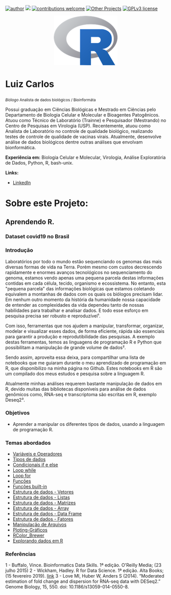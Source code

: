 [![author](https://img.shields.io/badge/author-Luiz_Carlos-blue.svg)](https://www.linkedin.com/in/luiz-carlos-vieira-4582797b/) [![](https://img.shields.io/badge/python-3.8+-yellow.svg)](https://www.python.org/downloads/release/python) [![contributions welcome](https://img.shields.io/badge/contributions-welcome-brightgreen.svg?style=flat)](https://github.com/ziul-bio/Aprendendo_R/issues) [![Other Projects](https://img.shields.io/badge/Others-Projects-red.svg?style=flat)](https://github.com/ziul-bio?tab=repositories) [![GPLv3 license](https://img.shields.io/badge/License-GPLv3-lightgrey.svg)](http://perso.crans.org/besson/LICENSE.html)

<p align="center">
  <img src="banner.png" >
</p>

# Luiz Carlos
<sub>*Biólogo* Analista de dados biológicos / Bioinformáta</sub>

Possui graduação em Ciências Biológicas e Mestrado em Ciências pelo Departamento de Biologia Celular e Molecular e Bioagentes Patogênicos.
Atuou como Técnico de Laboratório (Trainne) e Pesquisador (Mestrando) no Centro de Pesquisas em Virologia (USP).
Recentemente, atuou como Analista de Laboratório no controle de qualidade biológico, realizando testes de controle de qualidade de vacinas virais.
Atualmente, desenvolve análise de dados biológicos dentre outras análises que envolvam bionformática.

**Experiência em:** Biologia Celular e Molecular, Virologia, Análise Exploratória de Dados, Python, R, bash-unix.


**Links:**

* [LinkedIn](https://www.linkedin.com/in/luiz-carlos-vieira-4582797b/)


# Sobre este Projeto:

## Aprendendo R.
### Dataset covid19 no Brasil 


### Introdução

Laboratórios por todo o mundo estão sequenciando os genomas das mais diversas formas de vida na Terra. Porém mesmo com custos decrescendo rapidamente e enormes avanços tecnológicos no sequenciamento do genoma, estamos vendo apenas uma pequena parcela destas informações contidas em cada célula, tecido, organismo e ecossistema. No entanto, esta "pequena parcela" das informações biológicas que estamos coletando equivalem a montanhas de dados com os quais os biólogos precisam lidar. Em nenhum outro momento da história da humanidade nossa capacidade de entender as complexidades da vida dependeu tanto de nossas habilidades para trabalhar e analisar dados. E todo esse esforço em pesquisa precisa ser robusto e reproduzível¹.

Com isso, ferramentas que nos ajudem a manipular, transformar, organizar, modelar e visualizar esses dados, de forma eficiente, rápida são essenciais para garantir a produção e reprodutibilidade das pesquisas. A exemplo destas ferramentas, temos as linguagens de programação R e Python que possibilitam a manipulação de grande volume de dados². 

Sendo assim, aproveita essa deixa, para compartilhar uma lista de notebooks que me guiaram durante o meu aprendizado de programação em R, que disponibilizo na minha página no Github. Estes notebooks em R são um compilado dos meus estudos e pesquisa sobre a linguagem R.

Atualmente minhas análises requerem bastante manipulação de dados em R, devido muitas das bibliotecas disponíveis para análise de dados genômicos como, RNA-seq e transcriptoma são escritas em R, exemplo Deseq2³.




### Objetivos

* Aprender a manipular os diferentes tipos de dados, usando a linguagem de programação R.

### Temas abordados

* [Variáveis e Operadores](https://github.com/ziul-bio/Aprendendo_R/blob/main/01-Vari%C3%A1veis-e-Opera%C3%A7%C3%B5es.md)
* [Tipos de dados](https://github.com/ziul-bio/Aprendendo_R/blob/main/02-Tipos-de-dados.md)
* [Condicionais if e else](https://github.com/ziul-bio/Aprendendo_R/blob/main/03-Condicionais-If-e-Else.md)
* [Loop while](https://github.com/ziul-bio/Aprendendo_R/blob/main/04-Loop-While.md)
* [Loop for](https://github.com/ziul-bio/Aprendendo_R/blob/main/05-Loop-For.md)
* [Funções](https://github.com/ziul-bio/Aprendendo_R/blob/main/06.1-Fun%C3%A7%C3%B5es.md)
* [Funções built-in](https://github.com/ziul-bio/Aprendendo_R/blob/main/06.2-Fun%C3%A7%C3%B5es_built-in.md)
* [Estrutura de dados - Vetores](https://github.com/ziul-bio/Aprendendo_R/blob/main/07.1-Estrutura-de-dados---Vetores.md)
* [Estrutura de dados - Listas](https://github.com/ziul-bio/Aprendendo_R/blob/main/07.2-Estrutura-de-dados---Listas.md)
* [Estrutura de dados - Matrizes](https://github.com/ziul-bio/Aprendendo_R/blob/main/07.3-Estrutura-de-dados---Matrizes.md)
* [Estrutura de dados - Array](https://github.com/ziul-bio/Aprendendo_R/blob/main/07.4-Estrutura-de-dados---Arrays.md)
* [Estrutura de dados - Data Frame](https://github.com/ziul-bio/Aprendendo_R/blob/main/07.5-Estrutura-de-dados---DataFrame.md)
* [Estrutura de dados - Fatores](https://github.com/ziul-bio/Aprendendo_R/blob/main/07.6-Estrutura-de-dados---Fatores.md)
* [Manipulação de Arquivos](https://github.com/ziul-bio/Aprendendo_R/blob/main/08-Manipulando-arquivos.md)
* [Ploting-Gráficos](https://github.com/ziul-bio/Aprendendo_R/blob/main/09-Ploting_Graphs.md)
* [RColor_Brewer](https://github.com/ziul-bio/Aprendendo_R/blob/main/10-RColor_Brewer.md)
* [Explorando dados em R](https://github.com/ziul-bio/Aprendendo_R/blob/main/11-Explorando-dados-em-R.md)


### Referências
1 - Buffalo, Vince. Bioinformatics Data Skills. 1ª edição. O'Reilly Media; (23 julho 2015)
2 - Wickham, Hadley. R for Data Science. 1ª edição. Alta Books; (15 fevereiro 2019). [link](https://r4ds.had.co.nz/index.html)
3 - Love MI, Huber W, Anders S (2014). “Moderated estimation of fold change and dispersion for RNA-seq data with DESeq2.” Genome Biology, 15, 550. doi: 10.1186/s13059-014-0550-8.

